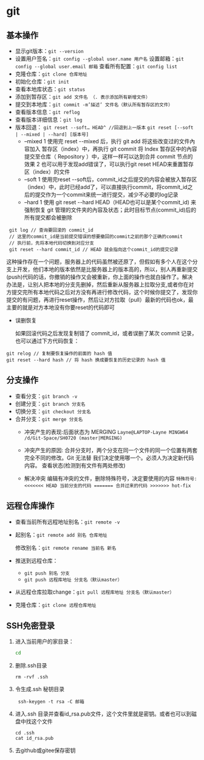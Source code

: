 # git
## 基本操作
* 显示git版本：`git --version`
* 设置用户签名：`git config --global user.name 用户名`
   设置邮箱：`git config --global user.email 邮箱`
   查看所有配置：`git config list`
* 克隆仓库：`git clone 仓库地址`
* 初始化仓库：`git init `
* 查看本地库状态：`git status`
* 添加到暂存区：`git add 文件名 （. 表示添加所有新增文件）`
* 提交到本地库：`git commit -m’描述’ 文件名（默认所有暂存区的文件）`
* 查看版本信息：`git reflog `
* 查看版本详细信息：`git log`
* 版本回退：
`git reset --soft… HEAD^ //回退到上一版本`
`git reset [--soft | --mixed | --hard] [版本号]`
   + –mixed
1 使用完 reset --mixed 后，执行 git add 将这些改变过的文件內容加入 暂存区（index）中，再执行 git commit 将 Index 暂存区中的內容提交至仓库（ Repository ）中，这样一样可以达到合并 commit 节点的效果
2 也可以用于发现add错误了，可以执行git reset HEAD来重置暂存区（index）的文件
   + –soft
1 使用完reset --soft后，commit_id之后提交的内容会被放入暂存区（index）中，此时已经add了，可以直接执行commit，将commit_id之后的提交作为一个commit来统一进行提交，减少不必要的log记录
   + –hard
1 使用 git reset --hard HEAD（HEAD也可以是某个commit_id) 来强制恢复 git 管理的文件夹的內容及状态；此时目标节点(commit_id)后的所有提交都会被删除
```
 git log // 查询要回滚的 commit_id
 // 这里的commit_id是当前提交错误的想要撤回的commit之前的那个正确的commit
 // 执行前，先将本地代码切换到对应分支
 git reset --hard commit_id // HEAD 就会指向这个commit_id的提交记录
```
这种操作存在一个问题，服务器上的代码虽然被还原了，但假如有多个人在这个分支上开发，他们本地的版本依然是比服务器上的版本高的，所以，别人再重新提交(push)代码的话，你撤销的操作又会被重新，你上面的操作也就白操作了。解决办法是，让别人把本地的分支先删掉，然后重新从服务器上拉取分支,或者你在对方提交完所有本地代码之后对方没有再进行修改代码，这个时候你提交了，发现你提交的有问题，再进行reset操作，然后让对方拉取（pull）最新的代码也ok，最主要的就是对方本地没有你要reset的代码即可

* 误删恢复

  如果回滚代码之后发现复制错了 commit_id，或者误删了某次 commit 记录，也可以通过下方代码恢复：

```vim
git relog // 复制要恢复操作的前面的 hash 值
git reset --hard hash // 将 hash 换成要恢复的历史记录的 hash 值
```

## 分支操作
* 查看分支：`git branch -v`
* 创建分支：`git branch 分支名`
* 切换分支：`git checkout 分支名`
* 合并分支：`git merge 分支名`
  + 冲突产生的表现:后面状态为 MERGING
  `Layne@LAPTOP-Layne MINGW64 /d/Git-Space/SH0720 (master|MERGING) `

  + 冲突产生的原因:
  合并分支时，两个分支在同一个文件的同一个位置有两套完全不同的修改。Git 无法替
  我们决定使用哪一个。必须人为决定新代码内容。
  查看状态(检测到有文件有两处修改)
  + 解决冲突
  编辑有冲突的文件，删除特殊符号，决定要使用的内容
  `特殊符号:<<<<<<< HEAD 当前分支的代码 ======= 合并过来的代码 >>>>>>> hot-fix `
## 远程仓库操作
* 查看当前所有远程地址别名：`git remote -v`

* 起别名：`git remote add 别名 仓库地址`

   修改别名：`git remote rename 当前名 新名`

* 推送到远程仓库：
   + `git push 别名 分支`
   + `git push 远程库地址 分支名（默认master）`
   
* 从远程仓库拉取change：`git pull 远程库地址 分支名（默认master）`

* 克隆仓库：`git clone 远程仓库地址`

## SSH免密登录

1. 进入当前用户的家目录：

   ```sh
   cd
   ```

2. 删除.ssh目录

   ```
   rm -rvf .ssh
   ```

3. 令生成.ssh 秘钥目录

   ```
    ssh-keygen -t rsa -C 邮箱
   ```

4. 进入.ssh 目录并查看id_rsa.pub文件，这个文件里就是密钥。或者也可以到磁盘中找这个文件

   ```
   cd .ssh
   cat id_rsa.pub
   ```

5. 去github或gitee保存密钥

